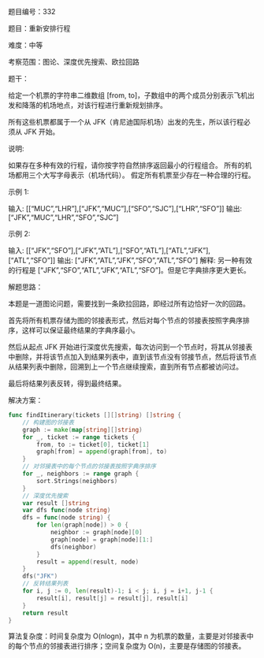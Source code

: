 题目编号：332

题目：重新安排行程

难度：中等

考察范围：图论、深度优先搜索、欧拉回路

题干：

给定一个机票的字符串二维数组 [from, to]，子数组中的两个成员分别表示飞机出发和降落的机场地点，对该行程进行重新规划排序。

所有这些机票都属于一个从 JFK（肯尼迪国际机场）出发的先生，所以该行程必须从 JFK 开始。

说明:

如果存在多种有效的行程，请你按字符自然排序返回最小的行程组合。
所有的机场都用三个大写字母表示（机场代码）。
假定所有机票至少存在一种合理的行程。

示例 1:

输入: [[“MUC”,“LHR”],[“JFK”,“MUC”],[“SFO”,“SJC”],[“LHR”,“SFO”]]
输出: [“JFK”,“MUC”,“LHR”,“SFO”,“SJC”]

示例 2:

输入: [[“JFK”,“SFO”],[“JFK”,“ATL”],[“SFO”,“ATL”],[“ATL”,“JFK”],[“ATL”,“SFO”]]
输出: [“JFK”,“ATL”,“JFK”,“SFO”,“ATL”,“SFO”]
解释: 另一种有效的行程是 [“JFK”,“SFO”,“ATL”,“JFK”,“ATL”,“SFO”]。但是它字典排序更大更长。

解题思路：

本题是一道图论问题，需要找到一条欧拉回路，即经过所有边恰好一次的回路。

首先将所有机票存储为图的邻接表形式，然后对每个节点的邻接表按照字典序排序，这样可以保证最终结果的字典序最小。

然后从起点 JFK 开始进行深度优先搜索，每次访问到一个节点时，将其从邻接表中删除，并将该节点加入到结果列表中，直到该节点没有邻接节点，然后将该节点从结果列表中删除，回溯到上一个节点继续搜索，直到所有节点都被访问过。

最后将结果列表反转，得到最终结果。

解决方案：

```go
func findItinerary(tickets [][]string) []string {
    // 构建图的邻接表
    graph := make(map[string][]string)
    for _, ticket := range tickets {
        from, to := ticket[0], ticket[1]
        graph[from] = append(graph[from], to)
    }
    // 对邻接表中的每个节点的邻接表按照字典序排序
    for _, neighbors := range graph {
        sort.Strings(neighbors)
    }
    // 深度优先搜索
    var result []string
    var dfs func(node string)
    dfs = func(node string) {
        for len(graph[node]) > 0 {
            neighbor := graph[node][0]
            graph[node] = graph[node][1:]
            dfs(neighbor)
        }
        result = append(result, node)
    }
    dfs("JFK")
    // 反转结果列表
    for i, j := 0, len(result)-1; i < j; i, j = i+1, j-1 {
        result[i], result[j] = result[j], result[i]
    }
    return result
}
```

算法复杂度：时间复杂度为 O(nlogn)，其中 n 为机票的数量，主要是对邻接表中的每个节点的邻接表进行排序；空间复杂度为 O(n)，主要是存储图的邻接表。